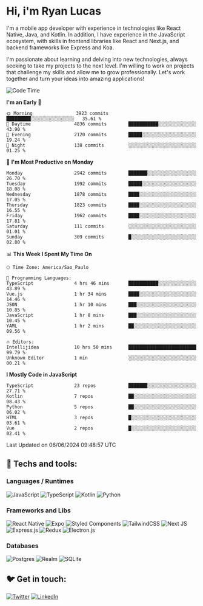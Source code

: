 # Hi, i'm Ryan Lucas

I'm a mobile app developer with experience in technologies like React Native, Java, and Kotlin.
In addition, I have experience in the JavaScript ecosystem, with skills in frontend libraries like React and Next.js, and backend frameworks like Express and Koa.

I'm passionate about learning and delving into new technologies, always seeking to take my projects to the next level. I'm willing to work on projects that challenge my skills and allow me to grow professionally. Let's work together and turn your ideas into amazing applications!


<!--START_SECTION:waka-->
![Code Time](http://img.shields.io/badge/Code%20Time-337%20hrs%202%20mins-blue)

**I'm an Early 🐤** 

```text
🌞 Morning                3923 commits        █████████░░░░░░░░░░░░░░░░   35.61 % 
🌆 Daytime                4836 commits        ███████████░░░░░░░░░░░░░░   43.90 % 
🌃 Evening                2120 commits        █████░░░░░░░░░░░░░░░░░░░░   19.24 % 
🌙 Night                  138 commits         ░░░░░░░░░░░░░░░░░░░░░░░░░   01.25 % 
```
📅 **I'm Most Productive on Monday** 

```text
Monday                   2942 commits        ███████░░░░░░░░░░░░░░░░░░   26.70 % 
Tuesday                  1992 commits        █████░░░░░░░░░░░░░░░░░░░░   18.08 % 
Wednesday                1878 commits        ████░░░░░░░░░░░░░░░░░░░░░   17.05 % 
Thursday                 1823 commits        ████░░░░░░░░░░░░░░░░░░░░░   16.55 % 
Friday                   1962 commits        ████░░░░░░░░░░░░░░░░░░░░░   17.81 % 
Saturday                 111 commits         ░░░░░░░░░░░░░░░░░░░░░░░░░   01.01 % 
Sunday                   309 commits         █░░░░░░░░░░░░░░░░░░░░░░░░   02.80 % 
```


📊 **This Week I Spent My Time On** 

```text
🕑︎ Time Zone: America/Sao_Paulo

💬 Programming Languages: 
TypeScript               4 hrs 46 mins       ███████████░░░░░░░░░░░░░░   43.89 % 
Vue.js                   1 hr 34 mins        ████░░░░░░░░░░░░░░░░░░░░░   14.46 % 
JSON                     1 hr 10 mins        ███░░░░░░░░░░░░░░░░░░░░░░   10.85 % 
JavaScript               1 hr 8 mins         ███░░░░░░░░░░░░░░░░░░░░░░   10.45 % 
YAML                     1 hr 2 mins         ██░░░░░░░░░░░░░░░░░░░░░░░   09.56 % 

🔥 Editors: 
Intellijidea             10 hrs 50 mins      █████████████████████████   99.79 % 
Unknown Editor           1 min               ░░░░░░░░░░░░░░░░░░░░░░░░░   00.21 % 
```

**I Mostly Code in JavaScript** 

```text
TypeScript               23 repos            ███████░░░░░░░░░░░░░░░░░░   27.71 % 
Kotlin                   7 repos             ██░░░░░░░░░░░░░░░░░░░░░░░   08.43 % 
Python                   5 repos             ██░░░░░░░░░░░░░░░░░░░░░░░   06.02 % 
HTML                     3 repos             █░░░░░░░░░░░░░░░░░░░░░░░░   03.61 % 
Vue                      2 repos             █░░░░░░░░░░░░░░░░░░░░░░░░   02.41 % 
```




 Last Updated on 06/06/2024 09:48:57 UTC
<!--END_SECTION:waka-->

## 🔧 Techs and tools: 

### Languages / Runtimes
![JavaScript](https://img.shields.io/badge/javascript-%23323330.svg?style=for-the-badge&logo=javascript&logoColor=%23F7DF1E)
![TypeScript](https://img.shields.io/badge/typescript-%23007ACC.svg?style=for-the-badge&logo=typescript&logoColor=white)
![Kotlin](https://img.shields.io/badge/kotlin-%230095D5.svg?style=for-the-badge&logo=kotlin&logoColor=white) ![Python](https://img.shields.io/badge/python-3670A0?style=for-the-badge&logo=python&logoColor=ffdd54)

### Frameworks and Libs
![React Native](https://img.shields.io/badge/react_native-%2320232a.svg?style=for-the-badge&logo=react&logoColor=%2361DAFB)
![Expo](https://img.shields.io/badge/expo-1C1E24?style=for-the-badge&logo=expo&logoColor=#D04A37)
![Styled Components](https://img.shields.io/badge/styled--components-DB7093?style=for-the-badge&logo=styled-components&logoColor=white)
![TailwindCSS](https://img.shields.io/badge/tailwindcss-%2338B2AC.svg?style=for-the-badge&logo=tailwind-css&logoColor=white)
![Next JS](https://img.shields.io/badge/Next-black?style=for-the-badge&logo=next.js&logoColor=white)
![Express.js](https://img.shields.io/badge/express.js-%23404d59.svg?style=for-the-badge&logo=express&logoColor=%2361DAFB)
![Redux](https://img.shields.io/badge/redux-%23593d88.svg?style=for-the-badge&logo=redux&logoColor=white)
![Electron.js](https://img.shields.io/badge/Electron-191970?style=for-the-badge&logo=Electron&logoColor=white)

### Databases
![Postgres](https://img.shields.io/badge/postgres-%23316192.svg?style=for-the-badge&logo=postgresql&logoColor=white)
![Realm](https://img.shields.io/badge/Realm-39477F?style=for-the-badge&logo=realm&logoColor=white)
![SQLite](https://img.shields.io/badge/sqlite-%2307405e.svg?style=for-the-badge&logo=sqlite&logoColor=white)

## 🐦 Get in touch:

[![Twitter](https://img.shields.io/badge/Twitter-%231DA1F2.svg?style=for-the-badge&logo=Twitter&logoColor=white)](https://twitter.com/ryangst_)
[![LinkedIn](https://img.shields.io/badge/linkedin-%230077B5.svg?style=for-the-badge&logo=linkedin&logoColor=white)](https://www.linkedin.com/in/ryan-lucas-machado/)

